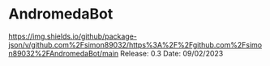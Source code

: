 # AndromedaBot
https://img.shields.io/github/package-json/v/github.com%2Fsimon89032/https%3A%2F%2Fgithub.com%2Fsimon89032%2FAndromedaBot/main
Release: 0.3
Date: 09/02/2023
